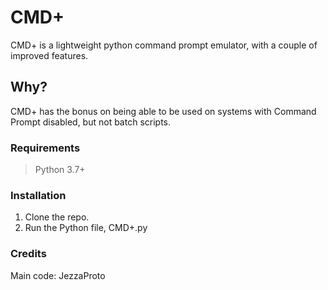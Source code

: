 # CMD+
CMD+ is a lightweight python command prompt emulator, with a couple of improved features.
## Why?
CMD+ has the bonus on being able to be used on systems with Command Prompt disabled, but not batch scripts.
### Requirements
> Python 3.7+
### Installation
1. Clone the repo.
2. Run the Python file, CMD+.py
### Credits
Main code: JezzaProto
